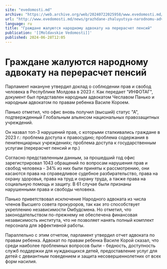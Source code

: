 ```yaml
---
site: "evedomosti.md"
archive: "https://web.archive.org/web/20240722025958/www.evedomosti.md/news/grazhdane-zhaluyutsya-narodnomu-advokatu-na-pereraschet-pens"
url: "http://www.evedomosti.md/news/grazhdane-zhaluyutsya-narodnomu-advokatu-na-pereraschet-pens"
language: ru
title: "Граждане жалуются народному адвокату на перерасчет пенсий"
publication: '[[Moldavskie Vedomosti]]'
published: 2024-06-28T12:05
---
```


# Граждане жалуются народному адвокату на перерасчет пенсий

Парламент накануне утвердил доклад о соблюдении прав и свобод человека в Республике Молдова в 2023 г. Как передает "ИНФОТАГ", документ был представлен народным адвокатом Чеславом Панько и народным адвокатом по правам ребенка Василе Короем.

Панько отметил, что офис вновь получил (высший) статус "А", подтвержденный Глобальным альянсом национальных правозащитных учреждений.

Он назвал топ-3 нарушений прав, с которыми сталкивались граждане в 2023 г.: проблема доступа к правосудию; проблема содержания в пенитенциарных учреждениях; проблема доступа к государственным услугам (перерасчет пенсий и пр.)

Согласно представленным данным, за прошедший год офис зарегистрировал 1043 обращений по вопросам нарушения прав и свобод человека - 34% из них были приняты к рассмотрению, они касаются права на справедливое судебное разбирательство, права на охрану здоровья, права на труд и охрану труда, а также права на социальную помощь и защиту. В 61 случае были признаны нарушенными права и свободы человека.

Панько приветствовал исключение Народного адвоката из числа членов Высшего совета прокуроров, так как это способствует укреплению независимости Омбудсмена. Но отметил, что законодательством по-прежнему не обеспечена финансовая независимость института, что не позволяет нанять полный комплект персонала для эффективной работы.

Параллельно с этим отчетом, парламент утвердил отчет адвоката по правам ребенка. Адвокат по правам ребенка Василе Корой сказал, что среди наиболее проблемных вопросов были - бедность, доступность служб поддержки для нуждающихся детей, предоставление услуг для детей с девиантным поведением и защита несовершеннолетних от всех форм насилия.